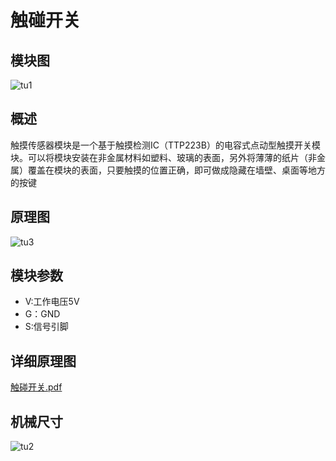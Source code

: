 # 触碰开关

## 模块图

![tu1](I:\GIT_kallen\基础输入模块\触碰开关模块\picture\tu1.png)

## 概述

​        触摸传感器模块是一个基于触摸检测IC（TTP223B）的电容式点动型触摸开关模块。可以将模块安装在非金属材料如塑料、玻璃的表面，另外将薄薄的纸片（非金属）覆盖在模块的表面，只要触摸的位置正确，即可做成隐藏在墙壁、桌面等地方的按键

## 原理图

![tu3](I:\GIT_kallen\基础输入模块\触碰开关模块\picture\tu3.png)

## 模块参数

* V:工作电压5V
* G：GND
* S:信号引脚

## 详细原理图

  [触碰开关.pdf](picture\触碰开关.pdf) 

## 机械尺寸



![tu2](I:\GIT_kallen\基础输入模块\触碰开关模块\picture\tu2.png)